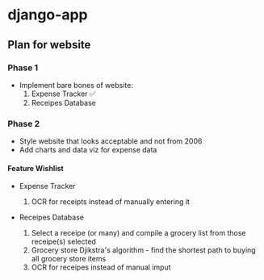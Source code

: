 # django-app

## Plan for website

### Phase 1
 - Implement bare bones of website:
    1. Expense Tracker :white_check_mark:
    2. Receipes Database

### Phase 2
 - Style website that looks acceptable and not from 2006
 - Add charts and data viz for expense data

#### Feature Wishlist

- Expense Tracker
    1. OCR for receipts instead of manually entering it

- Receipes Database
    1. Select a receipe (or many) and compile a grocery list from those receipe(s) selected
    2. Grocery store Djikstra's algorithm - find the shortest path to buying all grocery store items
    3. OCR for receipes instead of manual imput